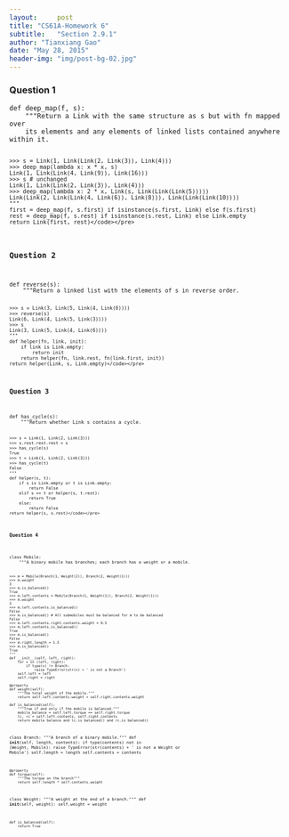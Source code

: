 ```yaml
---
layout:     post
title: "CS61A-Homework 6"
subtitle:   "Section 2.9.1"
author: "Tianxiang Gao"
date: "May 28, 2015"
header-img: "img/post-bg-02.jpg"
---
```

<h3>Question 1</h3>
<pre><code>def deep_map(f, s):
    """Return a Link with the same structure as s but with fn mapped over
    its elements and any elements of linked lists contained anywhere within it.

    >>> s = Link(1, Link(Link(2, Link(3)), Link(4)))
    >>> deep_map(lambda x: x * x, s)
    Link(1, Link(Link(4, Link(9)), Link(16)))
    >>> s # unchanged
    Link(1, Link(Link(2, Link(3)), Link(4)))
    >>> deep_map(lambda x: 2 * x, Link(s, Link(Link(Link(5)))))
    Link(Link(2, Link(Link(4, Link(6)), Link(8))), Link(Link(Link(10))))
    """
    first = deep_map(f, s.first) if isinstance(s.first, Link) else f(s.first)
    rest = deep_map(f, s.rest) if isinstance(s.rest, Link) else Link.empty
    return Link(first, rest)</code></pre>

<h3>Question 2</h3>
<pre><code>def reverse(s):
    """Return a linked list with the elements of s in reverse order.

    >>> s = Link(3, Link(5, Link(4, Link(6))))
    >>> reverse(s)
    Link(6, Link(4, Link(5, Link(3))))
    >>> s
    Link(3, Link(5, Link(4, Link(6))))
    """
    def helper(fn, link, init):
        if link is Link.empty:
            return init
        return helper(fn, link.rest, fn(link.first, init))
    return helper(Link, s, Link.empty)</code></pre>

<h3>Question 3</h3>
<pre><code>def has_cycle(s):
    """Return whether Link s contains a cycle.

    >>> s = Link(1, Link(2, Link(3)))
    >>> s.rest.rest.rest = s
    >>> has_cycle(s)
    True
    >>> t = Link(1, Link(2, Link(3)))
    >>> has_cycle(t)
    False
    """
    def helper(s, t):
        if s is Link.empty or t is Link.empty:
            return False
        elif s == t or helper(s, t.rest):
            return True
        else:
            return False
    return helper(s, s.rest)</code></pre>

<h4>Question 4</h4>
<pre><code>class Mobile:
    """A binary mobile has branches; each branch has a weight or a mobile.

    >>> m = Mobile(Branch(1, Weight(2)), Branch(2, Weight(1)))
    >>> m.weight
    3
    >>> m.is_balanced()
    True
    >>> m.left.contents = Mobile(Branch(1, Weight(1)), Branch(2, Weight(1)))
    >>> m.weight
    3
    >>> m.left.contents.is_balanced()
    False
    >>> m.is_balanced() # All submobiles must be balanced for m to be balanced
    False
    >>> m.left.contents.right.contents.weight = 0.5
    >>> m.left.contents.is_balanced()
    True
    >>> m.is_balanced()
    False
    >>> m.right.length = 1.5
    >>> m.is_balanced()
    True
    """
    def __init__(self, left, right):
        for v in (left, right):
            if type(v) != Branch:
                raise TypeError(str(v) + ' is not a Branch')
        self.left = left
        self.right = right

    @property
    def weight(self):
        """The total weight of the mobile."""
        return self.left.contents.weight + self.right.contents.weight

    def is_balanced(self):
        """True if and only if the mobile is balanced."""
        mobile_balance = self.left.torque == self.right.torque
        lc, rc = self.left.contents, self.right.contents
        return mobile_balance and lc.is_balanced() and rc.is_balanced()

class Branch:
    """A branch of a binary mobile."""
    def __init__(self, length, contents):
        if type(contents) not in (Weight, Mobile):
            raise TypeError(str(contents) + ' is not a Weight or Mobile')
        self.length = length
        self.contents = contents

    @property
    def torque(self):
        """The torque on the branch"""
        return self.length * self.contents.weight

class Weight:
    """A weight at the end of a branch."""
    def __init__(self, weight):
        self.weight = weight

    def is_balanced(self):
        return True
</code></pre>